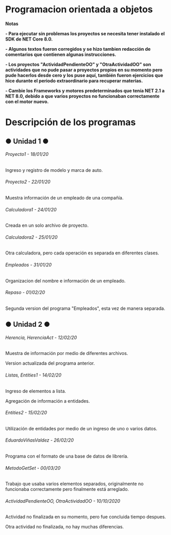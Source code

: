# Programacion orientada a objetos

<!----Notas---->
**Notas**

**- Para ejecutar sin problemas los proyectos se necesita tener instalado el SDK de NET Core 8.0.**

**- Algunos textos fueron corregidos y se hizo tambien redacción de comentarios que contienen algunas instrucciones.**

**- Los proyectos "ActividadPendienteOO" y "OtraActividadOO" son actividades que no pude pasar a proyectos propios en su momento pero pude hacerlos desde cero y los puse aquí, también fueron ejercicios que hice durante el periodo extraordinario para recuperar materias.**

**- Cambie los Frameworks y motores predeterminados que tenía NET 2.1 a NET 8.0, debido a que varios proyectos no funcionaban correctamente con el motor nuevo.**
<!----Separador de las notas---->

<!----Directorio con descripción de los programas---->
# Descripción de los programas
## ● Unidad 1 ●
###### Proyecto1 - 18/01/20
Ingreso y registro de modelo y marca de auto. 

<!----Separador---->

###### Proyecto2 - 22/01/20
Muestra información de un empleado de una compañía.

<!----Separador---->

###### Calculadora1 - 24/01/20
Creada en un solo archivo de proyecto.

<!----Separador---->

###### Calculadora2 - 25/01/20
Otra calculadora, pero cada operación es separada en diferentes clases.

<!----Separador---->

###### Empleados - 31/01/20
Organizacion del nombre e información de un empleado.

<!----Separador---->

###### Repaso - 01/02/20
Segunda version del programa "Empleados", esta vez de manera separada.

## ● Unidad 2 ●
###### Herencia, HerenciaAct - 12/02/20
Muestra de información por medio de diferentes archivos.

<!----Separador---->

Version actualizada del programa anterior.

<!----Separador---->

###### Listas, Entities1 - 14/02/20
Ingreso de elementos a lista.

<!----Separador---->

Agregación de información a entidades.

<!----Separador---->

###### Entities2 - 15/02/20
Utilización de entidades por medio de un ingreso de uno o varios datos.

<!----Separador---->

###### EduardoViñasValdez - 26/02/20
Programa con el formato de una base de datos de librería.

<!----Separador---->

###### MetodoGetSet - 00/03/20
Trabajo que usaba varios elementos separados, originalmente no funcionaba correctamente pero finalmente está arreglado.

<!----Separador---->

###### ActividadPendienteOO, OtraActividadOO - 10/10/2020
Actividad no finalizada en su momento, pero fue concluida tiempo despues.

<!----Separador---->

Otra actividad no finalizada, no hay muchas diferencias.

<!----Separador del directorio con descripción de los programas---->